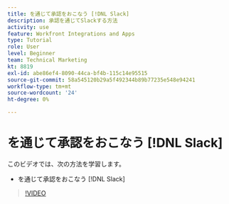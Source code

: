 ```yaml
---
title: を通じて承認をおこなう [!DNL Slack]
description: 承認を通じてSlackする方法
activity: use
feature: Workfront Integrations and Apps
type: Tutorial
role: User
level: Beginner
team: Technical Marketing
kt: 8819
exl-id: abe86ef4-8090-44ca-bf4b-115c14e95515
source-git-commit: 58a545120b29a5f492344b89b77235e548e94241
workflow-type: tm+mt
source-wordcount: '24'
ht-degree: 0%

---
```


# を通じて承認をおこなう [!DNL Slack]

このビデオでは、次の方法を学習します。

* を通じて承認をおこなう [!DNL Slack]

>[!VIDEO](https://video.tv.adobe.com/v/335119/?quality=12)
